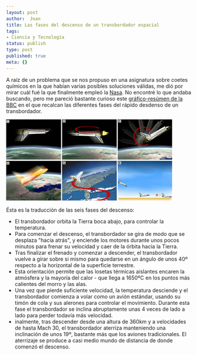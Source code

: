 ```yaml
---
layout: post
author:  Joan
title: Las fases del descenso de un transbordador espacial
tags:
- Ciencia y Tecnología
status: publish
type: post
published: true
meta: {}
---
```

A raíz de un problema que se nos propuso en una asignatura sobre coetes químicos en la que habían varias posibles soluciones válidas, me dió por mirar cuál fué la que finalmente empleó la <a href="http://www.nasa.gov">Nasa</a>. No encontré lo que andaba buscando, pero me pareció bastante curioso este <a href="http://news.bbc.co.uk/1/hi/in_depth/4749393.stm">gráfico-resúmen de la BBC</a> en el que recalcan las diferentes fases del rápido desdenso de un transbordador.

<img src="../images_posts/shuttle_landing.jpg" alt="Shuttle aterrizando" class="center marco"/>

Ésta es la traducción de las seis fases del descenso:

* El transbordador orbita la Tierra boca abajo, para controlar la temperatura.
* Para comenzar el descenso, el transbordador se gira de modo que se desplaza "hacia atrás", y enciende los motores durante unos pocos minutos para frenar su velocidad y caer de la órbita hacia la Tierra.
* Tras finalizar el frenado y comenzar a descender, el transbordador vuelve a girar sobre si mismo para quedarse en un ángulo de unos 40º respecto a la horizontal de la superficie terrestre.
* Esta orientación permite que las losetas térmicas aislantes encaren la atmósfera y la mayoría del calor - que llega a 1650ºC en los puntos más calientes del morro y las alas.
* Una vez que pierde suficiente velocidad, la temperatura desciende y el transbordador comienza a volar como un avión estándar, usando su timón de cola y sus alerones para controlar el movimiento. Durante esta fase el transbordador se inclina abruptamente unas 4 veces de lado a lado para perder todavía más velocidad.
* inalmente, tras descender desde una altura de 360km y a velocidades de hasta Mach 30, el transbordador aterriza manteniendo una inclinación de unos 19º, bastante más que los aviones tradicionales. El aterrizaje se produce a casi medio mundo de distancia de donde comenzó el descenso.
